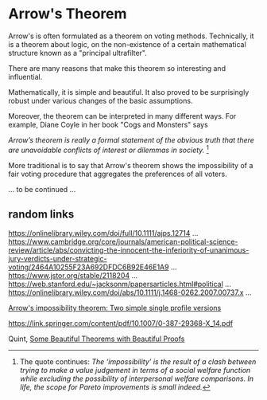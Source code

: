 # Arrow's Theorem

Arrow's is often formulated as a theorem on voting methods. Technically, it is a theorem about logic, on the non-existence of a certain mathematical structure known as a "principal ultrafilter". 

There are many reasons that make this theorem so interesting and influential. 

Mathematically, it is simple and beautiful. It also proved to be surprisingly robust under various changes of the basic assumptions. 

Moreover, the theorem can be interpreted in many different ways. For example, Diane Coyle in her book "Cogs and Monsters" says

*Arrow’s theorem is really a formal statement of the obvious truth that there are unavoidable conflicts of interest or dilemmas in society.* [^coyle]

[^coyle]: The quote continues: *The ‘impossibility’ is the result of a clash between trying to make a value judgement in terms of a social welfare function while excluding the possibility of interpersonal welfare comparisons. In life, the scope for Pareto improvements is small indeed.*

More traditional is to say that Arrow's theorem shows the impossibility of a fair voting procedure that aggregates the preferences of all voters.

... to be continued ...

## random links 

https://onlinelibrary.wiley.com/doi/full/10.1111/ajps.12714 ... https://www.cambridge.org/core/journals/american-political-science-review/article/abs/convicting-the-innocent-the-inferiority-of-unanimous-jury-verdicts-under-strategic-voting/2464A10255F23A692DFDC6B92E46E1A9 ... https://www.jstor.org/stable/2118204 ...      https://web.stanford.edu/~jacksonm/papersarticles.html#political ... https://onlinelibrary.wiley.com/doi/abs/10.1111/j.1468-0262.2007.00737.x ... 

[Arrow's impossibility theorem: Two simple single profile versions](https://www.econstor.eu/bitstream/10419/62670/1/571839150.pdf)

https://link.springer.com/content/pdf/10.1007/0-387-29368-X_14.pdf

Quint, [Some Beautiful Theorems with Beautiful Proofs](https://www.ssc.wisc.edu/~dquint/econ698/all%20lectures%20for%20proofs%20class.pdf)
